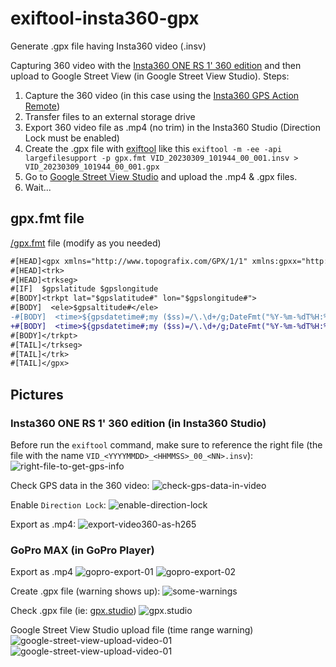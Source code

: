 # exiftool-insta360-gpx

Generate .gpx file having Insta360 video (.insv)

Capturing 360 video with the [Insta360 ONE RS 1' 360 edition](https://www.insta360.com/product/insta360-oners/1inch-360) and then upload to Google Street View (in Google Street View Studio). Steps:

1) Capture the 360 video (in this case using the [Insta360 GPS Action Remote](https://store.insta360.com/product/gps-action-remote?c=2156))
2) Transfer files to an external storage drive
3) Export 360 video file as .mp4 (no trim) in the Insta360 Studio (Direction Lock must be enabled)
4) Create the .gpx file with [exiftool](https://exiftool.org) like this `exiftool -m -ee -api largefilesupport -p gpx.fmt VID_20230309_101944_00_001.insv > VID_20230309_101944_00_001.gpx`
5) Go to [Google Street View Studio](https://streetviewstudio.maps.google.com/) and upload the .mp4 & .gpx files.
6) Wait...

## gpx.fmt file

[/gpx.fmt](/gpx.fmt) file (modify as you needed)

```diff
#[HEAD]<gpx xmlns="http://www.topografix.com/GPX/1/1" xmlns:gpxx="http://www.garmin.com/xmlschemas/GpxExtensions/v3" xmlns:gpxtpx="http://www.garmin.com/xmlschemas/TrackPointExtension/v1" creator="Oregon 400t" version="1.1" xmlns:xsi="http://www.w3.org/2001/XMLSchema-instance" xsi:schemaLocation="http://www.topografix.com/GPX/1/1 http://www.topografix.com/GPX/1/1/gpx.xsd http://www.garmin.com/xmlschemas/GpxExtensions/v3 http://www.garmin.com/xmlschemas/GpxExtensionsv3.xsd http://www.garmin.com/xmlschemas/TrackPointExtension/v1 http://www.garmin.com/xmlschemas/TrackPointExtensionv1.xsd">
#[HEAD]<trk>
#[HEAD]<trkseg>
#[IF]  $gpslatitude $gpslongitude
#[BODY]<trkpt lat="$gpslatitude#" lon="$gpslongitude#">
#[BODY]  <ele>$gpsaltitude#</ele>
-#[BODY]  <time>${gpsdatetime#;my ($ss)=/\.\d+/g;DateFmt("%Y-%m-%dT%H:%M:%SZ");s/Z/${ss}Z/ if $ss}</time>
+#[BODY]  <time>${gpsdatetime#;my ($ss)=/\.\d+/g;DateFmt("%Y-%m-%dT%H:%M:%S+04");s/Z/${ss}Z/ if $ss}</time>
#[BODY]</trkpt>
#[TAIL]</trkseg>
#[TAIL]</trk>
#[TAIL]</gpx>
```


## Pictures

### Insta360 ONE RS 1' 360 edition (in Insta360 Studio)
Before run the `exiftool` command, make sure to reference the right file (the file with the name `VID_<YYYYMMDD>_<HHMMSS>_00_<NN>.insv`):
![right-file-to-get-gps-info](images/right-file-to-get-gps-info.png)

Check GPS data in the 360 video:
![check-gps-data-in-video](images/check-gps-data-in-video.png)

Enable `Direction Lock`:
![enable-direction-lock](images/enable-direction-lock.png)

Export as .mp4:
![export-video360-as-h265](images/export-video360-as-h265.png)

### GoPro MAX (in GoPro Player)

Export as .mp4
![gopro-export-01](images/gopro-export-01.png)
![gopro-export-02](images/gopro-export-02.png)

Create .gpx file (warning shows up):
![some-warnings](images/some-warnings.png)

Check .gpx file (ie: [gpx.studio](https://gpx.studio))
![gpx.studio](images/gpx.studio.png)

Google Street View Studio upload file (time range warning)
![google-street-view-upload-video-01](images/google-street-view-upload-video-01.png)
![google-street-view-upload-video-01](images/google-street-view-upload-video-02.png)




